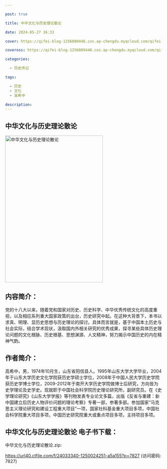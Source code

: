 ```yaml
---

post: true

title: 中华文化与历史理论散论

date: 2024-05-27 16:33

cover: https://qifei-blog-1256009448.cos.ap-chengdu.myqcloud.com/qifei-blog/662619a30ea9cb140367763c.jpg

coveross: https://qifei-blog-1256009448.cos.ap-chengdu.myqcloud.com/qifei-blog/662619a30ea9cb140367763c.jpg

categories:

  - 历史传记

tags:

  - 历史
  - 文化
  - 高希中

description:
---
```


## 中华文化与历史理论散论
<img alt="中华文化与历史理论散论 " class="aligncenter loading" data-was-processed="true" decoding="async" fetchpriority="high" height="471" src="https://qifei-blog-1256009448.cos.ap-chengdu.myqcloud.com/qifei-blog/662619a30ea9cb140367763c.jpg" style="cursor: zoom-in;" width="314"/>

## 内容简介：

党的十八大以来，随着党和国家对历史、历史科学、中华优秀传统文化的高度重视，以及相应系列重大国家政策的出台，历史研究中起。在这种大背景下，本书以求真、明理、显历史思想与历史理论的探讨。具体而言就是，基于中国本土历史与社会实际，结合学术现状，汲取国内外相关研究的优秀成果，探寻某些具体历史理论问题的文化根脉、历史根基、思想渊源、人文精神，努力揭示中国历史的内在精神气韵。

## 作者简介：

高希中，男，1974年10月生，山东省阳信县人。1995年山东大学大学毕业，2004年于山东大学历史文化学院获历史学硕士学位，2008年于中国人民大学历史学院获历史学博士学位，2009-2012年于南开大学历史学院做博士后研究，方向皆为史学理论及史学史。现就职于中国社会科学院历史理论研究所，副研究员。在《史学理论研究》《山东大学学报》等刊物发表专业论文多篇，出版《反省与重建：新中国建立后历史人物评价问题的理论考察》专著一部，参著多部。参加国家“马克思主义理论研究和建设工程重大项目”一项，国家社科基金重大项目多项，中国社会科学院重大项目多项，中国历史研究院重大或重点项目多项，主持项目多项。

## 中华文化与历史理论散论 电子书下载：
中华文化与历史理论散论.zip: 

https://url40.ctfile.com/f/24033340-1250024251-a5a155?p=7827 (访问密码: 7827)
